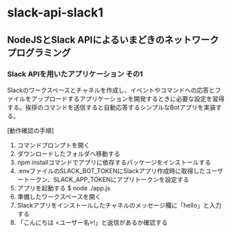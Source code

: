 # slack-api-slack1

## NodeJSとSlack APIによるいまどきのネットワークプログラミング

### Slack APIを用いたアプリケーション その1

Slackのワークスペースとチャネルを作成し、イベントやコマンドへの応答とファイルをアップロードするアプリケーションを開発するときに必要な設定を習得する。挨拶のコマンドを送信すると自動応答するシンプルなBotアプリを実装する。

[動作確認の手順]

1. コマンドプロンプトを開く
1. ダウンロードしたフォルダへ移動する
1. npm installコマンドでアプリに依存するパッケージをインストールする
1. .envファイルのSLACK_BOT_TOKENにSlackアプリ作成時に取得したユーザートークン、SLACK_APP_TOKENにアプリトークンを設定する
1. アプリを起動する
    $ node ./app.js
1. 準備したワークスペースを開く
1. Slackアプリをインストールしたチャネルのメッセージ欄に「hello」と入力する
1. 「こんにちは <ユーザー名>!」と返信があるか確認する
